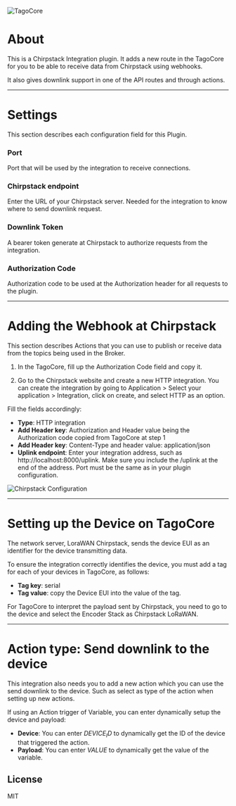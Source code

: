 ![TagoCore](/assets/logo-plugin-black.png)

# About

This is a Chirpstack Integration plugin. It adds a new route in the TagoCore for you to be able to receive data from Chirpstack using webhooks.

It also gives downlink support in one of the API routes and through actions.

---

# Settings

This section describes each configuration field for this Plugin.


### Port

Port that will be used by the integration to receive connections.


### Chirpstack endpoint

Enter the URL of your Chirpstack server. Needed for the integration to know where to send downlink request.


### Downlink Token

A bearer token generate at Chirpstack to authorize requests from the integration.

### Authorization Code

Authorization code to be used at the Authorization header for all requests to the plugin.

---

# Adding the Webhook at Chirpstack

This section describes Actions that you can use to publish or receive data from the topics being used in the Broker.

1. In the TagoCore, fill up the Authorization Code field and copy it.

2. Go to the Chirpstack website and create a new HTTP integration. You can create the integration by going to Application > Select your application > Integration, click on create, and select HTTP as an option.

Fill the fields accordingly:

* **Type**: HTTP integration
* **Add Header key**: Authorization and Header value being the Authorization code copied from TagoCore at step 1
* **Add Header key**: Content-Type and header value: application/json
* **Uplink endpoint**: Enter your integration address, such as http://localhost:8000/uplink. Make sure you include the /uplink at the end of the address. Port must be the same as in your plugin configuration.


![Chirpstack Configuration](/assets/chirpstack-help.png)

---
# Setting up the Device on TagoCore
The network server, LoraWAN Chirpstack, sends the device EUI as an identifier for the device transmitting data.

To ensure the integration correctly identifies the device, you must add a tag for each of your devices in TagoCore, as follows:

* **Tag key**: serial
* **Tag value**: copy the Device EUI into the value of the tag.

For TagoCore to interpret the payload sent by Chirpstack, you need to go to the device and select the Encoder Stack as Chirpstack LoRaWAN.

---
# Action type: Send downlink to the device
This integration also needs you to add a new action which you can use the send downlink to the device. Such as select as type of the action when setting up new actions.

If using an Action trigger of Variable, you can enter dynamically setup the device and payload:

* **Device**: You can enter $DEVICE_ID$ to dynamically get the ID of the device that triggered the action.
* **Payload**: You can enter $VALUE$ to dynamically get the value of the variable.

## License

MIT
